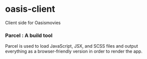 # oasis-client
Client side for Oasismovies

### Parcel : A build tool
Parcel is used to load JavaScript, JSX, and SCSS files and output everything as a browser-friendly version in order to render the app.

